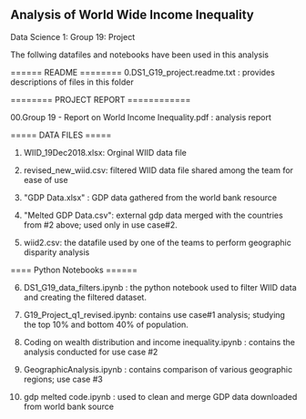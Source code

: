 ## Analysis of World Wide Income Inequality

Data Science 1: Group 19: Project

The follwing datafiles and notebooks have been used in this analysis

====== README ========
0.DS1_G19_project.readme.txt : provides descriptions of files in this folder

======== PROJECT REPORT ============

00.Group 19 - Report on World Income Inequality.pdf : analysis report

===== DATA FILES =====

1. WIID_19Dec2018.xlsx: Orginal WIID data file

2. revised_new_wiid.csv: filtered WIID data file shared among the team for ease of use

3. "GDP Data.xlsx" : GDP data gathered from the world bank resource

4. "Melted GDP Data.csv": external gdp data merged with the countries from #2 above; used only in use case#2.

5. wiid2.csv: the datafile used by one of the teams to perform geographic disparity analysis

==== Python Notebooks ======

6. DS1_G19_data_filters.ipynb : the python notebook used to filter WIID data and creating the filtered dataset.

7. G19_Project_q1_revised.ipynb: contains use case#1 analysis; studying the top 10% and bottom 40% of population.

8. Coding on wealth distribution and income inequality.ipynb : contains the analysis conducted for use case #2

9. GeographicAnalysis.ipynb : contains comparison of various geographic regions; use case #3

10. gdp melted code.ipynb : used to clean and merge GDP data downloaded from world bank source

